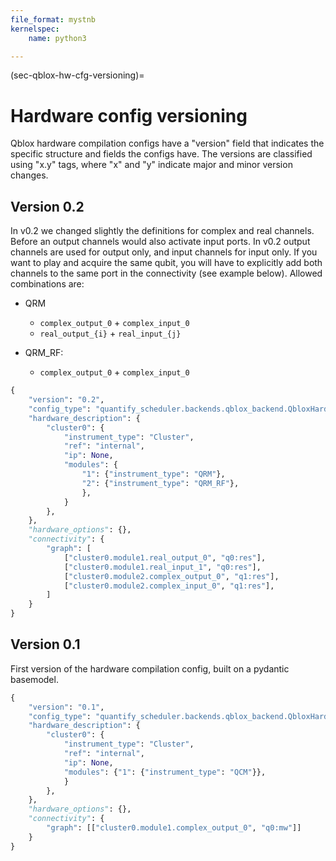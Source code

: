 ```yaml
---
file_format: mystnb
kernelspec:
    name: python3

---
```

(sec-qblox-hw-cfg-versioning)=

# Hardware config versioning

Qblox hardware compilation configs have a "version" field that indicates the specific structure and fields the configs have. The versions are classified using "x.y" tags, where "x" and "y" indicate major and minor version changes.

## Version 0.2

In v0.2 we changed slightly the definitions for complex and real channels. Before an output channels would also activate input ports. In v0.2 output channels are used for output only, and input channels for input only. If you want to play and acquire the same qubit, you will have to explicitly add both channels to the same port in the connectivity (see example below). Allowed combinations are:

- QRM
  - `complex_output_0` + `complex_input_0`
  - `real_output_{i}` + `real_input_{j}`

- QRM_RF:
  - `complex_output_0` + `complex_input_0`

```python
{
    "version": "0.2",
    "config_type": "quantify_scheduler.backends.qblox_backend.QbloxHardwareCompilationConfig",
    "hardware_description": {
        "cluster0": {
            "instrument_type": "Cluster",
            "ref": "internal",
            "ip": None,
            "modules": {
                "1": {"instrument_type": "QRM"},
                "2": {"instrument_type": "QRM_RF"},
                },
            }
        },
    },
    "hardware_options": {},
    "connectivity": {
        "graph": [
            ["cluster0.module1.real_output_0", "q0:res"],
            ["cluster0.module1.real_input_1", "q0:res"],
            ["cluster0.module2.complex_output_0", "q1:res"],
            ["cluster0.module2.complex_input_0", "q1:res"],
        ]
    }
}
```


## Version 0.1

First version of the hardware compilation config, built on a pydantic basemodel.

```python
{
    "version": "0.1",
    "config_type": "quantify_scheduler.backends.qblox_backend.QbloxHardwareCompilationConfig",
    "hardware_description": {
        "cluster0": {
            "instrument_type": "Cluster",
            "ref": "internal",
            "ip": None,
            "modules": {"1": {"instrument_type": "QCM"}},
            }
        },
    },
    "hardware_options": {},
    "connectivity": {
        "graph": [["cluster0.module1.complex_output_0", "q0:mw"]]
    }
}
```